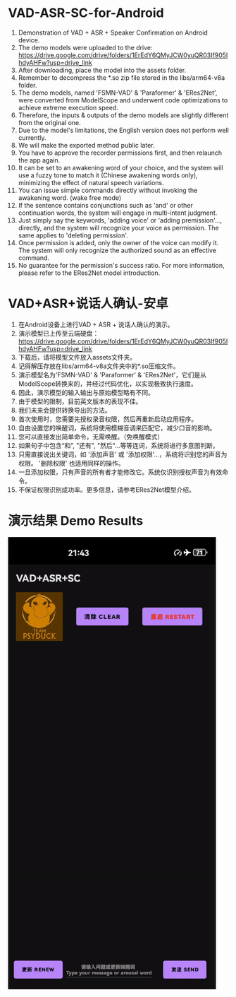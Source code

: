# VAD-ASR-SC-for-Android
1. Demonstration of VAD + ASR + Speaker Confirmation on Android device.
2. The demo models were uploaded to the drive: https://drive.google.com/drive/folders/1ErEdY6QMyJCW0yuQR03If905IhdyAHFw?usp=drive_link
3. After downloading, place the model into the assets folder.
4. Remember to decompress the *.so zip file stored in the libs/arm64-v8a folder.
5. The demo models, named 'FSMN-VAD' & 'Paraformer' & 'ERes2Net', were converted from ModelScope and underwent code optimizations to achieve extreme execution speed.
6. Therefore, the inputs & outputs of the demo models are slightly different from the original one.
7. Due to the model's limitations, the English version does not perform well currently.
8. We will make the exported method public later.
9. You have to approve the recorder permissions first, and then relaunch the app again.
10. It can be set to an awakening word of your choice, and the system will use a fuzzy tone to match it (Chinese awakening words only), minimizing the effect of natural speech variations.
11. You can issue simple commands directly without invoking the awakening word. (wake free mode)
12. If the sentence contains conjunctions such as 'and' or other continuation words, the system will engage in multi-intent judgment.
13. Just simply say the keywords, 'adding voice' or 'adding premission'..., directly, and the system will recognize your voice as permission. The same applies to 'deleting permission'.
14. Once permission is added, only the owner of the voice can modify it. The system will only recognize the authorized sound as an effective command.
15. No guarantee for the permission's success ratio. For more information, please refer to the ERes2Net model introduction.

# VAD+ASR+说话人确认-安卓
1. 在Android设备上进行VAD + ASR + 说话人确认的演示。
2. 演示模型已上传至云端硬盘：https://drive.google.com/drive/folders/1ErEdY6QMyJCW0yuQR03If905IhdyAHFw?usp=drive_link
3. 下载后，请将模型文件放入assets文件夹。
4. 记得解压存放在libs/arm64-v8a文件夹中的*.so压缩文件。
5. 演示模型名为'FSMN-VAD' & 'Paraformer' & 'ERes2Net'，它们是从ModelScope转换来的，并经过代码优化，以实现极致执行速度。
6. 因此，演示模型的输入输出与原始模型略有不同。
7. 由于模型的限制，目前英文版本的表现不佳。
8. 我们未来会提供转换导出的方法。
8. 首次使用时，您需要先授权录音权限，然后再重新启动应用程序。
10. 自由设置您的唤醒词，系统将使用模糊音调来匹配它，减少口音的影响。
11. 您可以直接发出简单命令，无需唤醒。（免唤醒模式）
12. 如果句子中包含“和”, "还有", "然后"...等等连词，系统将进行多意图判断。
13. 只需直接说出关键词，如 '添加声音' 或 '添加权限'...，系统将识别您的声音为权限。 '删除权限' 也适用同样的操作。
14. 一旦添加权限，只有声音的所有者才能修改它。系统仅识别授权声音为有效命令。
15. 不保证权限识别成功率。更多信息，请参考ERes2Net模型介绍。

# 演示结果 Demo Results
![Demo Animation](https://github.com/DakeQQ/VAD-ASR-SC-for-Android/blob/main/asr.gif?raw=true)
